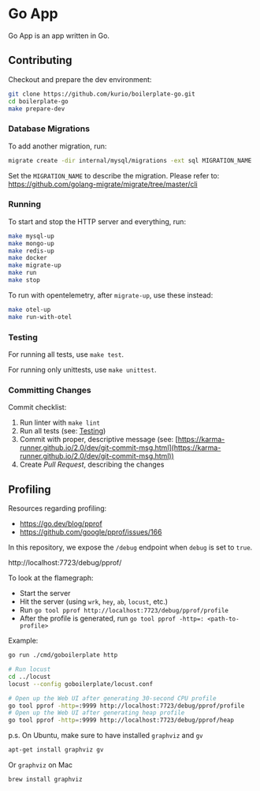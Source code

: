 # Go App

Go App is an app written in Go.

## Contributing

Checkout and prepare the dev environment:

```bash
git clone https://github.com/kurio/boilerplate-go.git
cd boilerplate-go
make prepare-dev
```

### Database Migrations

To add another migration, run:

```bash
migrate create -dir internal/mysql/migrations -ext sql MIGRATION_NAME
```

Set the `MIGRATION_NAME` to describe the migration.
Please refer to: https://github.com/golang-migrate/migrate/tree/master/cli

### Running

To start and stop the HTTP server and everything, run:

```bash
make mysql-up
make mongo-up
make redis-up
make docker
make migrate-up
make run
make stop
```

To run with opentelemetry, after `migrate-up`, use these instead:

```bash
make otel-up
make run-with-otel
```

### Testing

For running all tests, use `make test`.

For running only unittests, use `make unittest`.

### Committing Changes

Commit checklist:

1. Run linter with `make lint`
2. Run all tests (see: [Testing](#Testing))
3. Commit with proper, descriptive message (see: [https://karma-runner.github.io/2.0/dev/git-commit-msg.html](https://karma-runner.github.io/2.0/dev/git-commit-msg.html))
4. Create *Pull Request*, describing the changes

## Profiling

Resources regarding profiling:

* https://go.dev/blog/pprof
* https://github.com/google/pprof/issues/166

In this repository, we expose the `/debug` endpoint when `debug` is set to `true`.

http://localhost:7723/debug/pprof/

To look at the flamegraph:

* Start the server
* Hit the server (using `wrk`, `hey`, `ab`, `locust`, etc.)
* Run `go tool pprof http://localhost:7723/debug/pprof/profile`
* After the profile is generated, run `go tool pprof -http=: <path-to-profile>`

Example:

```bash
go run ./cmd/goboilerplate http

# Run locust
cd ../locust
locust --config goboilerplate/locust.conf

# Open up the Web UI after generating 30-second CPU profile
go tool pprof -http=:9999 http://localhost:7723/debug/pprof/profile
# Open up the Web UI after generating heap profile
go tool pprof -http=:9999 http://localhost:7723/debug/pprof/heap
```

p.s. On Ubuntu, make sure to have installed `graphviz` and `gv`

```bash
apt-get install graphviz gv
```

Or `graphviz` on Mac

```bash
brew install graphviz
```
